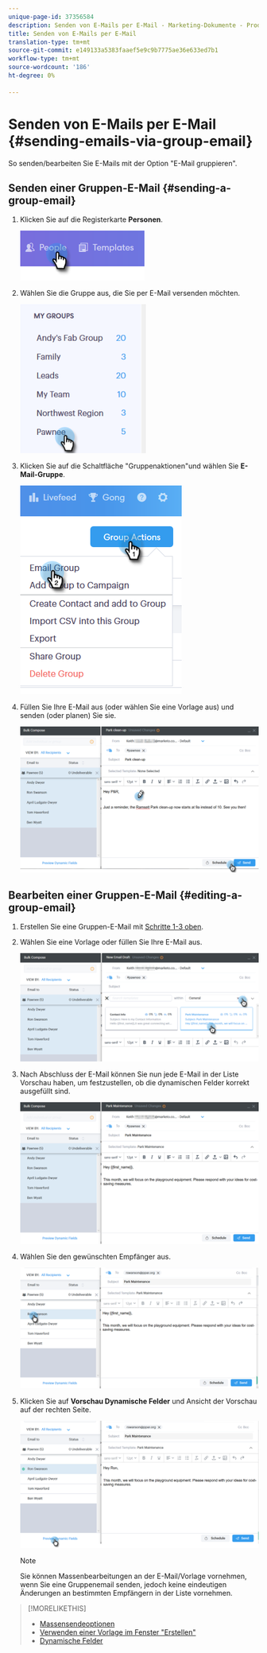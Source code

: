 ```yaml
---
unique-page-id: 37356584
description: Senden von E-Mails per E-Mail - Marketing-Dokumente - Produktdokumentation
title: Senden von E-Mails per E-Mail
translation-type: tm+mt
source-git-commit: e149133a5383faaef5e9c9b7775ae36e633ed7b1
workflow-type: tm+mt
source-wordcount: '186'
ht-degree: 0%

---
```



# Senden von E-Mails per E-Mail {#sending-emails-via-group-email}

So senden/bearbeiten Sie E-Mails mit der Option &quot;E-Mail gruppieren&quot;.

## Senden einer Gruppen-E-Mail {#sending-a-group-email}

1. Klicken Sie auf die Registerkarte **Personen**.

   ![](assets/one-3.png)

1. Wählen Sie die Gruppe aus, die Sie per E-Mail versenden möchten.

   ![](assets/two-3.png)

1. Klicken Sie auf die Schaltfläche &quot;Gruppenaktionen&quot;und wählen Sie **E-Mail-Gruppe**.

   ![](assets/three-3.png)

1. Füllen Sie Ihre E-Mail aus (oder wählen Sie eine Vorlage aus) und senden (oder planen) Sie sie.

   ![](assets/four-3.png)

## Bearbeiten einer Gruppen-E-Mail {#editing-a-group-email}

1. Erstellen Sie eine Gruppen-E-Mail mit [Schritte 1-3 oben](https://docs.marketo.com/display/DOCS/Sending+Emails+via+Group+Email#SendingEmailsviaGroupEmail-SendingaGroupEmail).
1. Wählen Sie eine Vorlage oder füllen Sie Ihre E-Mail aus.

   ![](assets/edit-two.png)

1. Nach Abschluss der E-Mail können Sie nun jede E-Mail in der Liste Vorschau haben, um festzustellen, ob die dynamischen Felder korrekt ausgefüllt sind.

   ![](assets/edit-three.png)

1. Wählen Sie den gewünschten Empfänger aus.

   ![](assets/edit-four.png)

1. Klicken Sie auf **Vorschau Dynamische Felder** und Ansicht der Vorschau auf der rechten Seite.

   ![](assets/edit-five.png)

   >[!NOTE]
   >
   >Sie können Massenbearbeitungen an der E-Mail/Vorlage vornehmen, wenn Sie eine Gruppenemail senden, jedoch keine eindeutigen Änderungen an bestimmten Empfängern in der Liste vornehmen.

>[!MORELIKETHIS]
>
>* [Massensendeoptionen](http://docs.marketo.com/x/HwQ6Ag)
>* [Verwenden einer Vorlage im Fenster &quot;Erstellen&quot;](http://docs.marketo.com/x/MQQ6Ag)
>* [Dynamische Felder](http://docs.marketo.com/x/wwDb)

>




